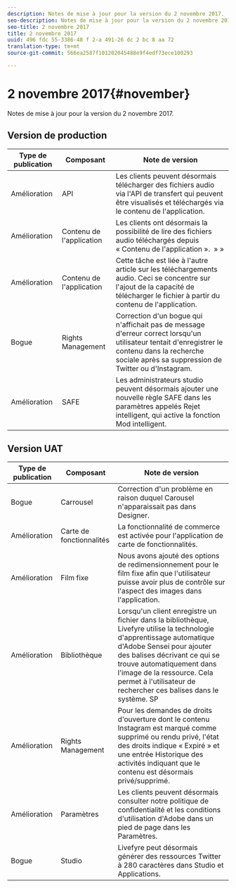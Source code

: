 ```yaml
---
description: Notes de mise à jour pour la version du 2 novembre 2017.
seo-description: Notes de mise à jour pour la version du 2 novembre 2017.
seo-title: 2 novembre 2017
title: 2 novembre 2017
uuid: 496 fdc 55-3386-48 f 2-a 491-26 dc 2 bc 8 aa 72
translation-type: tm+mt
source-git-commit: 566ea2587f101202045488e9f4edf73ece100293

---
```



# 2 novembre 2017{#november}

Notes de mise à jour pour la version du 2 novembre 2017.

## Version de production

| **Type de publication** | **Composant** | **Note de version** |
|---|---|---|
| Amélioration | API | Les clients peuvent désormais télécharger des fichiers audio via l'API de transfert qui peuvent être visualisés et téléchargés via le contenu de l'application. |
| Amélioration | Contenu de l'application | Les clients ont désormais la possibilité de lire des fichiers audio téléchargés depuis « Contenu de l'application ».  » » |
| Amélioration | Contenu de l'application | Cette tâche est liée à l'autre article sur les téléchargements audio. Ceci se concentre sur l'ajout de la capacité de télécharger le fichier à partir du contenu de l'application. |
| Bogue | Rights Management | Correction d'un bogue qui n'affichait pas de message d'erreur correct lorsqu'un utilisateur tentait d'enregistrer le contenu dans la recherche sociale après sa suppression de Twitter ou d'Instagram. |
| Amélioration | SAFE | Les administrateurs studio peuvent désormais ajouter une nouvelle règle SAFE dans les paramètres appelés Rejet intelligent, qui active la fonction Mod intelligent. |

## Version UAT

| **Type de publication** | **Composant** | **Note de version** |
|---|---|---|
| Bogue | Carrousel | Correction d'un problème en raison duquel Carousel n'apparaissait pas dans Designer. |
| Amélioration | Carte de fonctionnalités | La fonctionnalité de commerce est activée pour l'application de carte de fonctionnalités. |
| Amélioration | Film fixe | Nous avons ajouté des options de redimensionnement pour le film fixe afin que l'utilisateur puisse avoir plus de contrôle sur l'aspect des images dans l'application. |
| Amélioration | Bibliothèque | Lorsqu'un client enregistre un fichier dans la bibliothèque, Livefyre utilise la technologie d'apprentissage automatique d'Adobe Sensei pour ajouter des balises décrivant ce qui se trouve automatiquement dans l'image de la ressource. Cela permet à l'utilisateur de rechercher ces balises dans le système. SP |
| Amélioration | Rights Management | Pour les demandes de droits d'ouverture dont le contenu Instagram est marqué comme supprimé ou rendu privé, l'état des droits indique « Expiré » et une entrée Historique des activités indiquant que le contenu est désormais privé/supprimé. |
| Amélioration | Paramètres | Les clients peuvent désormais consulter notre politique de confidentialité et les conditions d'utilisation d'Adobe dans un pied de page dans les Paramètres. |
| Bogue | Studio | Livefyre peut désormais générer des ressources Twitter à 280 caractères dans Studio et Applications. |

